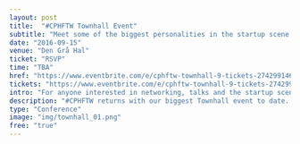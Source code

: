 ```yaml
---
layout: post
title:  "#CPHFTW Townhall Event"
subtitle: "Meet some of the biggest personalities in the startup scene."
date: "2016-09-15"
venue: "Den Grå Hal"
ticket: "RSVP"
time: "TBA"
href: "https://www.eventbrite.com/e/cphftw-townhall-9-tickets-27429914613"
tickets: "https://www.eventbrite.com/e/cphftw-townhall-9-tickets-27429914613"
intro: "For anyone interested in networking, talks and the startup scene as a whole."
description: "#CPHFTW returns with our biggest Townhall event to date. +1000 people at Den Grå Hal in Christiania. Join us for a evening of tech and tech startups. The biggest names in Danish tech, startups, networking, free beer and the entire Copenhagen tech startup ecosystem. Save the date. More info and tickets soon."
type: "Conference"
image: "img/townhall_01.png"
free: "true"
---
```

<!-- fill in the URL of your event host page if you haven't enough information for a detail page, so the event link won't point on the detail page at all -->
